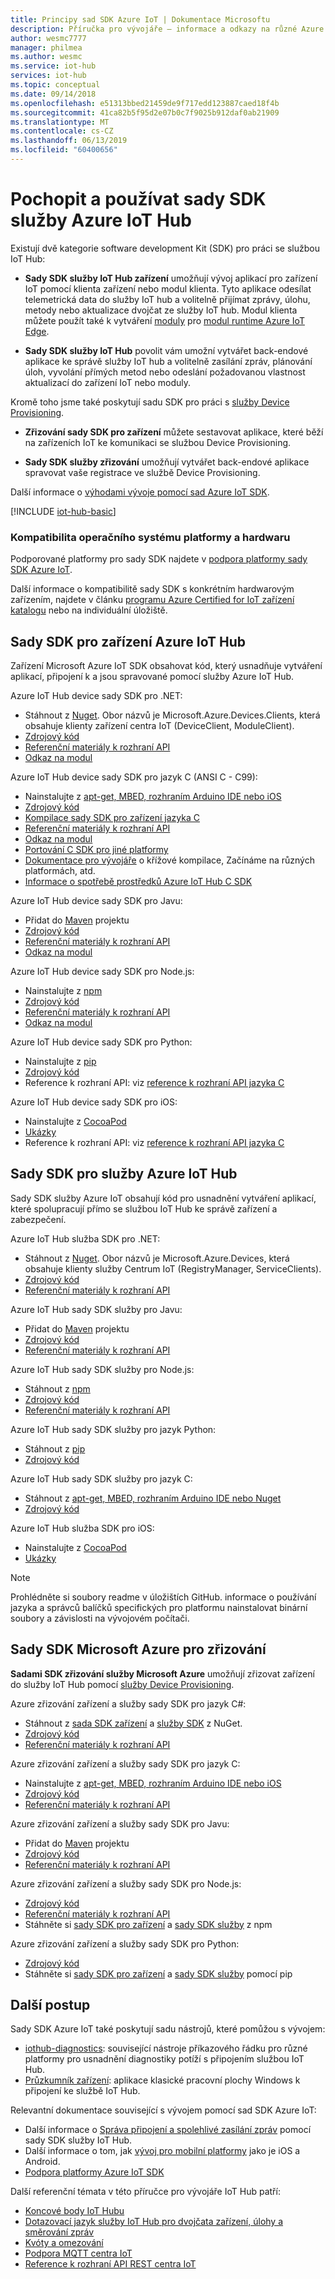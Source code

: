 ```yaml
---
title: Principy sad SDK Azure IoT | Dokumentace Microsoftu
description: Příručka pro vývojáře – informace a odkazy na různé Azure IoT zařízení a služby sady SDK, které můžete použít k vytváření aplikací pro zařízení a back endové aplikace.
author: wesmc7777
manager: philmea
ms.author: wesmc
ms.service: iot-hub
services: iot-hub
ms.topic: conceptual
ms.date: 09/14/2018
ms.openlocfilehash: e51313bbed21459de9f717edd123887caed18f4b
ms.sourcegitcommit: 41ca82b5f95d2e07b0c7f9025b912daf0ab21909
ms.translationtype: MT
ms.contentlocale: cs-CZ
ms.lasthandoff: 06/13/2019
ms.locfileid: "60400656"
---
```

# <a name="understand-and-use-azure-iot-hub-sdks"></a>Pochopit a používat sady SDK služby Azure IoT Hub

Existují dvě kategorie software development Kit (SDK) pro práci se službou IoT Hub:

* **Sady SDK služby IoT Hub zařízení** umožňují vývoj aplikací pro zařízení IoT pomocí klienta zařízení nebo modul klienta. Tyto aplikace odesílat telemetrická data do služby IoT hub a volitelně přijímat zprávy, úlohu, metody nebo aktualizace dvojčat ze služby IoT hub.  Modul klienta můžete použít také k vytváření [moduly](../iot-edge/iot-edge-modules.md) pro [modul runtime Azure IoT Edge](../iot-edge/about-iot-edge.md).

* **Sady SDK služby IoT Hub** povolit vám umožní vytvářet back-endové aplikace ke správě služby IoT hub a volitelně zasílání zpráv, plánování úloh, vyvolání přímých metod nebo odeslání požadovanou vlastnost aktualizací do zařízení IoT nebo moduly.

Kromě toho jsme také poskytují sadu SDK pro práci s [služby Device Provisioning](../iot-dps/about-iot-dps.md).
* **Zřizování sady SDK pro zařízení** můžete sestavovat aplikace, které běží na zařízeních IoT ke komunikaci se službou Device Provisioning.

* **Sady SDK služby zřizování** umožňují vytvářet back-endové aplikace spravovat vaše registrace ve službě Device Provisioning.

Další informace o [výhodami vývoje pomocí sad Azure IoT SDK](https://azure.microsoft.com/blog/benefits-of-using-the-azure-iot-sdks-in-your-azure-iot-solution/).

[!INCLUDE [iot-hub-basic](../../includes/iot-hub-basic-partial.md)]


### <a name="os-platform-and-hardware-compatibility"></a>Kompatibilita operačního systému platformy a hardwaru

Podporované platformy pro sady SDK najdete v [podpora platformy sady SDK Azure IoT](iot-hub-device-sdk-platform-support.md).

Další informace o kompatibilitě sady SDK s konkrétním hardwarovým zařízením, najdete v článku [programu Azure Certified for IoT zařízení katalogu](https://catalog.azureiotsolutions.com/) nebo na individuální úložiště.

## <a name="azure-iot-hub-device-sdks"></a>Sady SDK pro zařízení Azure IoT Hub

Zařízení Microsoft Azure IoT SDK obsahovat kód, který usnadňuje vytváření aplikací, připojení k a jsou spravované pomocí služby Azure IoT Hub.

Azure IoT Hub device sady SDK pro .NET: 

* Stáhnout z [Nuget](https://www.nuget.org/packages/Microsoft.Azure.Devices.Client/).  Obor názvů je Microsoft.Azure.Devices.Clients, která obsahuje klienty zařízení centra IoT (DeviceClient, ModuleClient).
* [Zdrojový kód](https://github.com/Azure/azure-iot-sdk-csharp)
* [Referenční materiály k rozhraní API](https://docs.microsoft.com/dotnet/api/microsoft.azure.devices?view=azure-dotnet)
* [Odkaz na modul](https://docs.microsoft.com/dotnet/api/microsoft.azure.devices.client.moduleclient?view=azure-dotnet)

Azure IoT Hub device sady SDK pro jazyk C (ANSI C - C99):

* Nainstalujte z [apt-get, MBED, rozhraním Arduino IDE nebo iOS](https://github.com/Azure/azure-iot-sdk-c/blob/master/readme.md#packages-and-libraries)
* [Zdrojový kód](https://github.com/Azure/azure-iot-sdk-c)
* [Kompilace sady SDK pro zařízení jazyka C](https://github.com/Azure/azure-iot-sdk-c/blob/master/iothub_client/readme.md#compiling-the-c-device-sdk)
* [Referenční materiály k rozhraní API](https://docs.microsoft.com/azure/iot-hub/iot-c-sdk-ref/)
* [Odkaz na modul](https://docs.microsoft.com/azure/iot-hub/iot-c-sdk-ref/iothub-module-client-h)
* [Portování C SDK pro jiné platformy](https://github.com/Azure/azure-c-shared-utility/blob/master/devdoc/porting_guide.md)
* [Dokumentace pro vývojáře](https://github.com/Azure/azure-iot-sdk-c/tree/master/doc) o křížové kompilace, Začínáme na různých platformách, atd.
* [Informace o spotřebě prostředků Azure IoT Hub C SDK](https://github.com/Azure/azure-iot-sdk-c/blob/master/doc/c_sdk_resource_information.md)

Azure IoT Hub device sady SDK pro Javu: 

* Přidat do [Maven](https://github.com/Azure/azure-iot-sdk-java/blob/master/doc/java-devbox-setup.md#for-the-device-sdk) projektu
* [Zdrojový kód](https://github.com/Azure/azure-iot-sdk-java)
* [Referenční materiály k rozhraní API](https://docs.microsoft.com/java/api/com.microsoft.azure.sdk.iot.device)
* [Odkaz na modul](https://docs.microsoft.com/java/api/com.microsoft.azure.sdk.iot.device.moduleclient?view=azure-java-stable)

Azure IoT Hub device sady SDK pro Node.js: 

* Nainstalujte z [npm](https://www.npmjs.com/package/azure-iot-device)
* [Zdrojový kód](https://github.com/Azure/azure-iot-sdk-node)
* [Referenční materiály k rozhraní API](https://docs.microsoft.com/javascript/api/azure-iot-device/?view=azure-iot-typescript-latest)
* [Odkaz na modul](https://docs.microsoft.com/javascript/api/azure-iot-device/moduleclient?view=azure-node-latest)

Azure IoT Hub device sady SDK pro Python: 

* Nainstalujte z [pip](https://pypi.python.org/pypi/azure-iothub-device-client/)
* [Zdrojový kód](https://github.com/Azure/azure-iot-sdk-python)
* Reference k rozhraní API: viz [reference k rozhraní API jazyka C](https://docs.microsoft.com/azure/iot-hub/iot-c-sdk-ref/)

Azure IoT Hub device sady SDK pro iOS: 

* Nainstalujte z [CocoaPod](https://cocoapods.org/pods/AzureIoTHubClient)
* [Ukázky](https://github.com/Azure-Samples/azure-iot-samples-ios)
* Reference k rozhraní API: viz [reference k rozhraní API jazyka C](https://docs.microsoft.com/azure/iot-hub/iot-c-sdk-ref/)

## <a name="azure-iot-hub-service-sdks"></a>Sady SDK pro služby Azure IoT Hub

Sady SDK služby Azure IoT obsahují kód pro usnadnění vytváření aplikací, které spolupracují přímo se službou IoT Hub ke správě zařízení a zabezpečení.

Azure IoT Hub služba SDK pro .NET:

* Stáhnout z [Nuget](https://www.nuget.org/packages/Microsoft.Azure.Devices/).  Obor názvů je Microsoft.Azure.Devices, která obsahuje klienty služby Centrum IoT (RegistryManager, ServiceClients).
* [Zdrojový kód](https://github.com/Azure/azure-iot-sdk-csharp)
* [Referenční materiály k rozhraní API](https://docs.microsoft.com/dotnet/api/microsoft.azure.devices)

Azure IoT Hub sady SDK služby pro Javu: 

* Přidat do [Maven](https://github.com/Azure/azure-iot-sdk-java/blob/master/doc/java-devbox-setup.md#for-the-service-sdk) projektu
* [Zdrojový kód](https://github.com/Azure/azure-iot-sdk-java)
* [Referenční materiály k rozhraní API](https://docs.microsoft.com/java/api/com.microsoft.azure.sdk.iot.service)

Azure IoT Hub sady SDK služby pro Node.js: 

* Stáhnout z [npm](https://www.npmjs.com/package/azure-iothub)
* [Zdrojový kód](https://github.com/Azure/azure-iot-sdk-node)
* [Referenční materiály k rozhraní API](https://docs.microsoft.com/javascript/api/azure-iothub/?view=azure-iot-typescript-latest)

Azure IoT Hub sady SDK služby pro jazyk Python: 

* Stáhnout z [pip](https://pypi.python.org/pypi/azure-iothub-service-client/)
* [Zdrojový kód](https://github.com/Azure/azure-iot-sdk-python)

Azure IoT Hub sady SDK služby pro jazyk C: 

* Stáhnout z [apt-get, MBED, rozhraním Arduino IDE nebo Nuget](https://github.com/Azure/azure-iot-sdk-c/blob/master/readme.md)
* [Zdrojový kód](https://github.com/Azure/azure-iot-sdk-c)

Azure IoT Hub služba SDK pro iOS: 

* Nainstalujte z [CocoaPod](https://cocoapods.org/pods/AzureIoTHubServiceClient)
* [Ukázky](https://github.com/Azure-Samples/azure-iot-samples-ios)

> [!NOTE]
> Prohlédněte si soubory readme v úložištích GitHub. informace o používání jazyka a správců balíčků specifických pro platformu nainstalovat binární soubory a závislosti na vývojovém počítači.

## <a name="microsoft-azure-provisioning-sdks"></a>Sady SDK Microsoft Azure pro zřizování

**Sadami SDK zřizování služby Microsoft Azure** umožňují zřizovat zařízení do služby IoT Hub pomocí [služby Device Provisioning](../iot-dps/about-iot-dps.md).

Azure zřizování zařízení a služby sady SDK pro jazyk C#:

* Stáhnout z [sada SDK zařízení](https://www.nuget.org/packages/Microsoft.Azure.Devices.Provisioning.Client/) a [služby SDK](https://www.nuget.org/packages/Microsoft.Azure.Devices.Provisioning.Service/) z NuGet.
* [Zdrojový kód](https://github.com/Azure/azure-iot-sdk-csharp/)
* [Referenční materiály k rozhraní API](https://docs.microsoft.com/dotnet/api/microsoft.azure.devices.provisioning.client?view=azure-dotnet)

Azure zřizování zařízení a služby sady SDK pro jazyk C:

* Nainstalujte z [apt-get, MBED, rozhraním Arduino IDE nebo iOS](https://github.com/Azure/azure-iot-sdk-c/blob/master/readme.md#packages-and-libraries)
* [Zdrojový kód](https://github.com/Azure/azure-iot-sdk-c/blob/master/provisioning_client)
* [Referenční materiály k rozhraní API](https://docs.microsoft.com/azure/iot-hub/iot-c-sdk-ref/)

Azure zřizování zařízení a služby sady SDK pro Javu:

* Přidat do [Maven](https://github.com/Azure/azure-iot-sdk-java/blob/master/doc/java-devbox-setup.md#for-the-service-sdk) projektu
* [Zdrojový kód](https://github.com/Azure/azure-iot-sdk-java/blob/master/provisioning)
* [Referenční materiály k rozhraní API](https://docs.microsoft.com/java/api/com.microsoft.azure.sdk.iot.provisioning.device?view=azure-java-stable)

Azure zřizování zařízení a služby sady SDK pro Node.js:

* [Zdrojový kód](https://github.com/Azure/azure-iot-sdk-node/tree/master/provisioning)
* [Referenční materiály k rozhraní API](https://docs.microsoft.com/javascript/api/overview/azure/iothubdeviceprovisioning?view=azure-node-latest)
* Stáhněte si [sady SDK pro zařízení](https://badge.fury.io/js/azure-iot-provisioning-device) a [sady SDK služby](https://badge.fury.io/js/azure-iot-provisioning-service) z npm

Azure zřizování zařízení a služby sady SDK pro Python:

* [Zdrojový kód](https://github.com/Azure/azure-iot-sdk-python)
* Stáhněte si [sady SDK pro zařízení](https://pypi.org/project/azure-iot-provisioning-device-client/) a [sady SDK služby](https://pypi.org/project/azure-iothub-provisioningserviceclient/) pomocí pip

## <a name="next-steps"></a>Další postup

Sady SDK Azure IoT také poskytují sadu nástrojů, které pomůžou s vývojem:
* [iothub-diagnostics](https://github.com/Azure/iothub-diagnostics): související nástroje příkazového řádku pro různé platformy pro usnadnění diagnostiky potíží s připojením službou IoT Hub.
* [Průzkumník zařízení](https://github.com/Azure/azure-iot-sdk-csharp/tree/master/tools/DeviceExplorer): aplikace klasické pracovní plochy Windows k připojení ke službě IoT Hub.

Relevantní dokumentace související s vývojem pomocí sad SDK Azure IoT:
* Další informace o [Správa připojení a spolehlivé zasílání zpráv](iot-hub-reliability-features-in-sdks.md) pomocí sady SDK služby IoT Hub.
* Další informace o tom, jak [vývoj pro mobilní platformy](iot-hub-how-to-develop-for-mobile-devices.md) jako je iOS a Android.
* [Podpora platformy Azure IoT SDK](iot-hub-device-sdk-platform-support.md)


Další referenční témata v této příručce pro vývojáře IoT Hub patří:

* [Koncové body IoT Hubu](iot-hub-devguide-endpoints.md)
* [Dotazovací jazyk služby IoT Hub pro dvojčata zařízení, úlohy a směrování zpráv](iot-hub-devguide-query-language.md)
* [Kvóty a omezování](iot-hub-devguide-quotas-throttling.md)
* [Podpora MQTT centra IoT](iot-hub-mqtt-support.md)
* [Reference k rozhraní API REST centra IoT](/rest/api/iothub/)
